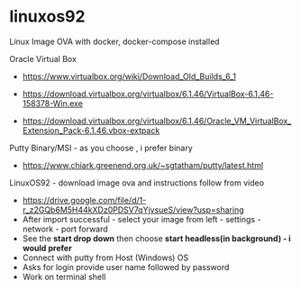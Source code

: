 # linuxos92
Linux Image OVA with docker, docker-compose installed

Oracle Virtual Box
-  https://www.virtualbox.org/wiki/Download_Old_Builds_6_1

-  https://download.virtualbox.org/virtualbox/6.1.46/VirtualBox-6.1.46-158378-Win.exe
-  https://download.virtualbox.org/virtualbox/6.1.46/Oracle_VM_VirtualBox_Extension_Pack-6.1.46.vbox-extpack

Putty Binary/MSI - as you choose , i prefer binary
-  https://www.chiark.greenend.org.uk/~sgtatham/putty/latest.html

LinuxOS92 - download image ova and instructions follow from video
-  https://drive.google.com/file/d/1-r_z2GQb6M5H44kXDz0PDSV7qYjvsueS/view?usp=sharing
-  After import successful - select your image from left - settings - network - port forward
-  See the **start drop down** then choose **start headless(in background) - i would prefer**
-  Connect with putty from Host (Windows) OS
-  Asks for login provide user name followed by password
-  Work on terminal shell
